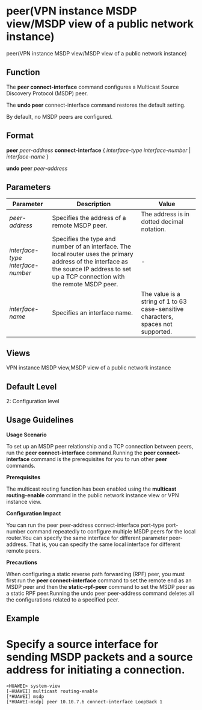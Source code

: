 peer(VPN instance MSDP view/MSDP view of a public network instance)
===================================================================

peer(VPN instance MSDP view/MSDP view of a public network instance)

Function
--------



The **peer connect-interface** command configures a Multicast Source Discovery Protocol (MSDP) peer.

The **undo peer** connect-interface command restores the default setting.



By default, no MSDP peers are configured.


Format
------

**peer** *peer-address* **connect-interface** { *interface-type* *interface-number* | *interface-name* }

**undo peer** *peer-address*


Parameters
----------

| Parameter | Description | Value |
| --- | --- | --- |
| *peer-address* | Specifies the address of a remote MSDP peer. | The address is in dotted decimal notation. |
| *interface-type* *interface-number* | Specifies the type and number of an interface. The local router uses the primary address of the interface as the source IP address to set up a TCP connection with the remote MSDP peer. | - |
| *interface-name* | Specifies an interface name. | The value is a string of 1 to 63 case-sensitive characters, spaces not supported. |



Views
-----

VPN instance MSDP view,MSDP view of a public network instance


Default Level
-------------

2: Configuration level


Usage Guidelines
----------------

**Usage Scenario**

To set up an MSDP peer relationship and a TCP connection between peers, run the **peer connect-interface** command.Running the **peer connect-interface** command is the prerequisites for you to run other **peer** commands.

**Prerequisites**

The multicast routing function has been enabled using the **multicast routing-enable** command in the public network instance view or VPN instance view.

**Configuration Impact**

You can run the peer peer-address connect-interface port-type port-number command repeatedly to configure multiple MSDP peers for the local router.You can specify the same interface for different parameter peer-address. That is, you can specify the same local interface for different remote peers.

**Precautions**

When configuring a static reverse path forwarding (RPF) peer, you must first run the **peer connect-interface** command to set the remote end as an MSDP peer and then the **static-rpf-peer** command to set the MSDP peer as a static RPF peer.Running the undo peer peer-address command deletes all the configurations related to a specified peer.


Example
-------

# Specify a source interface for sending MSDP packets and a source address for initiating a connection.
```
<HUAWEI> system-view
[~HUAWEI] multicast routing-enable
[*HUAWEI] msdp
[*HUAWEI-msdp] peer 10.10.7.6 connect-interface LoopBack 1

```